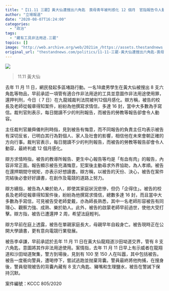```yaml
---
title: "【11.11 三罷】黃大仙遭搜出六角匙　喪母青年被判感化 12 個月　官指報告令人動容"
author: "立場報道"
date: "2020-08-07T16:24:00"
categories:
  - "政治"
tags:
  - "藏有工具非法用途.三罷"
topics: []
image: "http://web.archive.org/web/2021im_/https://assets.thestandnews.com/media/photos/WTS_dlFTr_5CY6LkC.jpg"
original_url: "thestandnews.com/politics/11-11-三罷-黃大仙遭搜出六角匙-喪母青年被判感化-12-個月-官指報告令人動容"
---
```

![](http://web.archive.org/web/2021im_/https://assets.thestandnews.com/media/photos/WTS_dlFTr_5CY6LkC.jpg)
> 11.11 黃大仙

去年 11 月 11 日，網民發起多區堵路行動。一名18歲男學生在黃大仙被搜出 8 支六角匙等物品，早前承認一項管有適合作非法用途的工具並意圖作非法用途使用罪，還押判刑，今日（ 7 日）在九龍城裁判法院被判12個月感化。辯方稱，被告的校長及老師從報章得知案件，紛紛為他撰寫求情信，多達 16 封，當中大多數為手寫信。裁判官則表示，每日閱讀不少的判刑報告，而被告的勞教等報告卻會令人動容。

主任裁判官嚴舜儀判刑時指，見到被告有悔意，而不同報告的負責主仼均表示被告有深切反省，已明白其行為對個人、家人及社會的影響，相信他在未來會朝正確的方向行事。裁判官表示，每日閱讀不少的判刑報告，而被告的勞教等報告卻會令人動容，最終判處 12 個月感化。

辯方求情時指，被告的教導所報告、更生中心報告等均是「有血有肉」的報告，內容非常正面。報告顯示被告充滿悔意，犯案後主動尋求外界協助，為人孝順。被告在還押期間守規矩，亦表示好想讀書。辯方稱，以被告的天份、決心，被告在案件完結後必會好好讀書，在創作及電競的道路上努力。

辯方續指，被告為人樂於助人，即使其家庭狀況悲慘，但仍「企得住」。被告的校長及老師從報章得知案件後，紛紛為他撰寫求情信，總數多達 16 封，而且當中大多數為手寫信，可見被告受老師愛戴，亦為師長熟悉，其中一名老師形容被告有同理心、觀察力強、成熟、樂於助人。此外，被告的啟蒙老師早前過世，使他大受打擊。辯方指，被告已遭還押 2 周，希望法庭輕判。

辯方早前在庭上透露，被告在單親家庭長大，母親早年自殺身亡。被告現時正在公開大學讀書，更有意向電競行業發展。

被告李卓謙，早前承認於去年 11 月 11 日在黃大仙龍翔道沙田坳道交界，管有 8 支六角匙，意圖將其作非法用途使用。案情指，去年 11 月 11 日早上有示威者在龍翔道和沙田坳道聚集，警方到場後，見到有 100 至 150 人在叫囂，其中包括被告。被告一度衝向警員，遭喝停下，嘗試逃跑並抛棄背囊。警員最終將他拘捕，在搜身後，警員發現被告的背囊內藏有 8 支六角匙、豬嘴和生理鹽水，被告在警誡下保持沉默。

案件編號：KCCC 805/2020